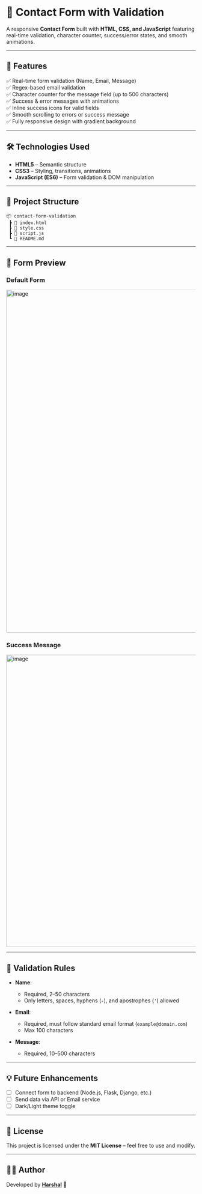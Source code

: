 # 📩 Contact Form with Validation

A responsive **Contact Form** built with **HTML, CSS, and JavaScript** featuring real-time validation, character counter, success/error states, and smooth animations.  

---

## 🚀 Features

✅ Real-time form validation (Name, Email, Message)  
✅ Regex-based email validation  
✅ Character counter for the message field (up to 500 characters)  
✅ Success & error messages with animations  
✅ Inline success icons for valid fields  
✅ Smooth scrolling to errors or success message  
✅ Fully responsive design with gradient background  

---

## 🛠️ Technologies Used

- **HTML5** – Semantic structure  
- **CSS3** – Styling, transitions, animations  
- **JavaScript (ES6)** – Form validation & DOM manipulation  

---

## 📂 Project Structure

```
📦 contact-form-validation
 ┣ 📜 index.html
 ┣ 📜 style.css
 ┣ 📜 script.js
 ┗ 📜 README.md
```

---


## 🎨 Form Preview

### Default Form
<img width="1919" height="913" alt="image" src="https://github.com/user-attachments/assets/855f53d6-2570-452b-b7fc-b80de3aeef4f" />


### Success Message
<img width="613" height="777" alt="image" src="https://github.com/user-attachments/assets/19cd45f1-f08c-4ced-beb4-526e719c3a05" />


---

## 📜 Validation Rules

- **Name**:  
  - Required, 2–50 characters  
  - Only letters, spaces, hyphens (`-`), and apostrophes (`'`) allowed  

- **Email**:  
  - Required, must follow standard email format (`example@domain.com`)  
  - Max 100 characters  

- **Message**:  
  - Required, 10–500 characters  

---

## 💡 Future Enhancements

- [ ] Connect form to backend (Node.js, Flask, Django, etc.)  
- [ ] Send data via API or Email service  
- [ ] Dark/Light theme toggle  

---

## 📜 License

This project is licensed under the **MIT License** – feel free to use and modify.  

---

## 👨‍💻 Author

Developed by **[Harshal](https://github.com/blackdevil0700)** 🚀
